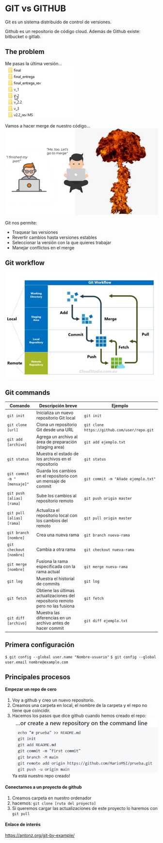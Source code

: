 # GIT vs GITHUB 

Git es un sistema distribuido de control de versiones. 

Github es un repositorio de código cloud. 
Además de Github existe: bitbucket o gitlab. 

## The problem 

Me pasas la última versión...  
![alt text](image.png)

Vamos a hacer merge de nuestro código...  
![alt text](image-1.png)

Git nos permite: 
- Traquear las versiones 
- Revertir cambios hasta versiones estables 
- Seleccionar la versión con la que quieres trabajar  
- Manejar conflictos en el merge  

## Git workflow  
![alt text](image-2.png)

## Git commands 
| Comando              | Descripción breve                                                   | Ejemplo                                      |
|----------------------|---------------------------------------------------------------------|----------------------------------------------|
| `git init`           | Inicializa un nuevo repositorio Git local                           | `git init`                                   |
| `git clone [url]`    | Clona un repositorio Git desde una URL                              | `git clone https://github.com/user/repo.git` |
| `git add [archivo]`  | Agrega un archivo al área de preparación (staging area)             | `git add ejemplo.txt`                        |
| `git status`         | Muestra el estado de los archivos en el repositorio                 | `git status`                                 |
| `git commit -m "[mensaje]"` | Guarda los cambios en el repositorio con un mensaje de commit     | `git commit -m "Añade ejemplo.txt"`          |
| `git push [alias] [rama]`  | Sube los cambios al repositorio remoto                            | `git push origin master`                     |
| `git pull [alias] [rama]`  | Actualiza el repositorio local con los cambios del remoto         | `git pull origin master`                     |
| `git branch [nombre]`| Crea una nueva rama                                                 | `git branch nueva-rama`                      |
| `git checkout [nombre]`| Cambia a otra rama                                                 | `git checkout nueva-rama`                    |
| `git merge [nombre]` | Fusiona la rama especificada con la rama actual                    | `git merge nueva-rama`                       |
| `git log`            | Muestra el historial de commits                                     | `git log`                                    |
| `git fetch`          | Obtiene las últimas actualizaciones del repositorio remoto pero no las fusiona | `git fetch`                             |
| `git diff [archivo]` | Muestra las diferencias en un archivo antes de hacer commit        | `git diff ejemplo.txt`                       |

## Primera configuración
`$ git config --global user.name "Nombre-usuario"`
`$ git config --global user.email nombre@example.com`

## Principales procesos 
#### Empezar un repo de cero 
1. Voy a github y creo un nuevo repositorio. 
2. Creamos una carpeta en local, el nombre de la carpeta y el repo no tiene que coincidir. 
3. Hacemos los pasos que dice github cuando hemos creado el repo: 
![alt text](image-4.png)
Ya está nuestro repo creado! 

#### Conectarnos a un proyecto de github
1. Creamos carpeta en nuestro ordenador 
2. hacemos: `git clone [ruta del proyecto]`
3. Si queremos cargar las actualizaciones de este proyecto lo haremos con `git pull`


#### Enlace de interés 
https://antonz.org/git-by-example/
